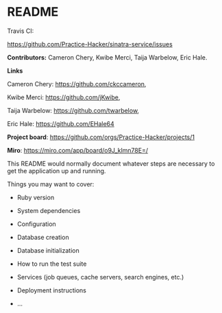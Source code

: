 # README

Travis CI: 

https://github.com/Practice-Hacker/sinatra-service/issues

**Contributors:** Cameron Chery, Kwibe Merci, Taija Warbelow, Eric Hale.

**Links** 

Cameron Chery: https://github.com/ckccameron,

Kwibe Merci: https://github.com/jKwibe,

Taija Warbelow: https://github.com/twarbelow, 

Eric Hale: https://github.com/EHale64



**Project board**: https://github.com/orgs/Practice-Hacker/projects/1

**Miro**: https://miro.com/app/board/o9J_klmn78E=/

This README would normally document whatever steps are necessary to get the
application up and running.

Things you may want to cover:

* Ruby version

* System dependencies

* Configuration

* Database creation

* Database initialization

* How to run the test suite

* Services (job queues, cache servers, search engines, etc.)

* Deployment instructions

* ...
